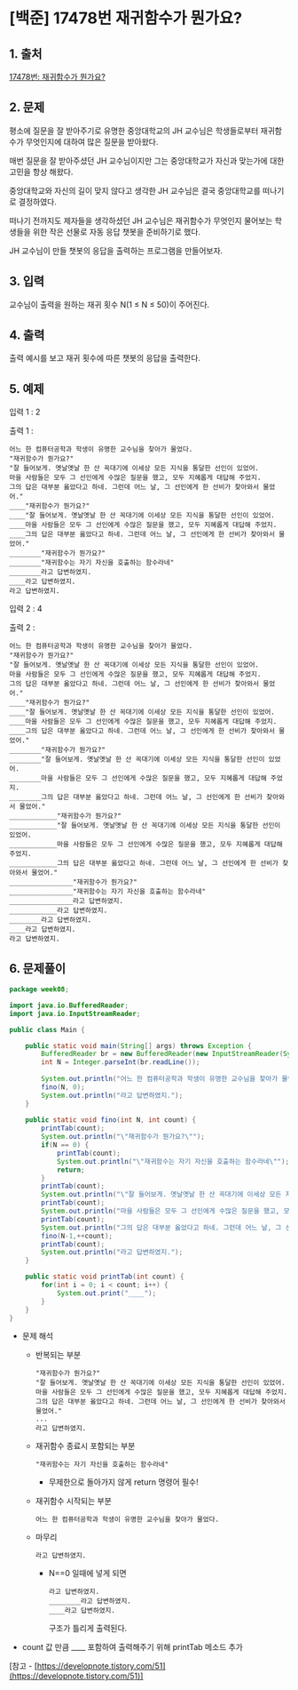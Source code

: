 # [백준] 17478번 재귀함수가 뭔가요?

## 1. 출처

[17478번: 재귀함수가 뭔가요?](https://www.acmicpc.net/problem/17478)

## 2. 문제

평소에 질문을 잘 받아주기로 유명한 중앙대학교의 JH 교수님은 학생들로부터 재귀함수가 무엇인지에 대하여 많은 질문을 받아왔다.

매번 질문을 잘 받아주셨던 JH 교수님이지만 그는 중앙대학교가 자신과 맞는가에 대한 고민을 항상 해왔다.

중앙대학교와 자신의 길이 맞지 않다고 생각한 JH 교수님은 결국 중앙대학교를 떠나기로 결정하였다.

떠나기 전까지도 제자들을 생각하셨던 JH 교수님은 재귀함수가 무엇인지 물어보는 학생들을 위한 작은 선물로 자동 응답 챗봇을 준비하기로 했다.

JH 교수님이 만들 챗봇의 응답을 출력하는 프로그램을 만들어보자.

## 3. 입력

교수님이 출력을 원하는 재귀 횟수 N(1 ≤ N ≤ 50)이 주어진다.

## 4. 출력

출력 예시를 보고 재귀 횟수에 따른 챗봇의 응답을 출력한다.

## 5. 예제

입력 1 : 2

출력 1 :

```
어느 한 컴퓨터공학과 학생이 유명한 교수님을 찾아가 물었다.
"재귀함수가 뭔가요?"
"잘 들어보게. 옛날옛날 한 산 꼭대기에 이세상 모든 지식을 통달한 선인이 있었어.
마을 사람들은 모두 그 선인에게 수많은 질문을 했고, 모두 지혜롭게 대답해 주었지.
그의 답은 대부분 옳았다고 하네. 그런데 어느 날, 그 선인에게 한 선비가 찾아와서 물었어."
____"재귀함수가 뭔가요?"
____"잘 들어보게. 옛날옛날 한 산 꼭대기에 이세상 모든 지식을 통달한 선인이 있었어.
____마을 사람들은 모두 그 선인에게 수많은 질문을 했고, 모두 지혜롭게 대답해 주었지.
____그의 답은 대부분 옳았다고 하네. 그런데 어느 날, 그 선인에게 한 선비가 찾아와서 물었어."
________"재귀함수가 뭔가요?"
________"재귀함수는 자기 자신을 호출하는 함수라네"
________라고 답변하였지.
____라고 답변하였지.
라고 답변하였지.
```

입력 2 : 4

출력 2 : 

```
어느 한 컴퓨터공학과 학생이 유명한 교수님을 찾아가 물었다.
"재귀함수가 뭔가요?"
"잘 들어보게. 옛날옛날 한 산 꼭대기에 이세상 모든 지식을 통달한 선인이 있었어.
마을 사람들은 모두 그 선인에게 수많은 질문을 했고, 모두 지혜롭게 대답해 주었지.
그의 답은 대부분 옳았다고 하네. 그런데 어느 날, 그 선인에게 한 선비가 찾아와서 물었어."
____"재귀함수가 뭔가요?"
____"잘 들어보게. 옛날옛날 한 산 꼭대기에 이세상 모든 지식을 통달한 선인이 있었어.
____마을 사람들은 모두 그 선인에게 수많은 질문을 했고, 모두 지혜롭게 대답해 주었지.
____그의 답은 대부분 옳았다고 하네. 그런데 어느 날, 그 선인에게 한 선비가 찾아와서 물었어."
________"재귀함수가 뭔가요?"
________"잘 들어보게. 옛날옛날 한 산 꼭대기에 이세상 모든 지식을 통달한 선인이 있었어.
________마을 사람들은 모두 그 선인에게 수많은 질문을 했고, 모두 지혜롭게 대답해 주었지.
________그의 답은 대부분 옳았다고 하네. 그런데 어느 날, 그 선인에게 한 선비가 찾아와서 물었어."
____________"재귀함수가 뭔가요?"
____________"잘 들어보게. 옛날옛날 한 산 꼭대기에 이세상 모든 지식을 통달한 선인이 있었어.
____________마을 사람들은 모두 그 선인에게 수많은 질문을 했고, 모두 지혜롭게 대답해 주었지.
____________그의 답은 대부분 옳았다고 하네. 그런데 어느 날, 그 선인에게 한 선비가 찾아와서 물었어."
________________"재귀함수가 뭔가요?"
________________"재귀함수는 자기 자신을 호출하는 함수라네"
________________라고 답변하였지.
____________라고 답변하였지.
________라고 답변하였지.
____라고 답변하였지.
라고 답변하였지.
```

## 6. 문제풀이

```java
package week08;

import java.io.BufferedReader;
import java.io.InputStreamReader;

public class Main {

	public static void main(String[] args) throws Exception {
		BufferedReader br = new BufferedReader(new InputStreamReader(System.in));
		int N = Integer.parseInt(br.readLine());
		
		System.out.println("어느 한 컴퓨터공학과 학생이 유명한 교수님을 찾아가 물었다.");
		fino(N, 0);
		System.out.println("라고 답변하였지.");
	}
	
	public static void fino(int N, int count) {
		printTab(count);
		System.out.println("\"재귀함수가 뭔가요?\"");
		if(N == 0) {
			printTab(count);
			System.out.println("\"재귀함수는 자기 자신을 호출하는 함수라네\"");
			return;
		}
		printTab(count);
		System.out.println("\"잘 들어보게. 옛날옛날 한 산 꼭대기에 이세상 모든 지식을 통달한 선인이 있었어.");
		printTab(count);
		System.out.println("마을 사람들은 모두 그 선인에게 수많은 질문을 했고, 모두 지혜롭게 대답해 주었지.");
		printTab(count);
		System.out.println("그의 답은 대부분 옳았다고 하네. 그런데 어느 날, 그 선인에게 한 선비가 찾아와서 물었어.\"");
		fino(N-1,++count);
		printTab(count);
		System.out.println("라고 답변하였지.");
	}

	public static void printTab(int count) {
		for(int i = 0; i < count; i++) {
			System.out.print("____");
		}
	}
}
```

- 문제 해석
    - 반복되는 부분
        
        ```
        "재귀함수가 뭔가요?"
        "잘 들어보게. 옛날옛날 한 산 꼭대기에 이세상 모든 지식을 통달한 선인이 있었어.
        마을 사람들은 모두 그 선인에게 수많은 질문을 했고, 모두 지혜롭게 대답해 주었지.
        그의 답은 대부분 옳았다고 하네. 그런데 어느 날, 그 선인에게 한 선비가 찾아와서 물었어."
        ...
        라고 답변하였지.
        ```
        
    - 재귀함수 종료시 포함되는 부분
        
        ```
        "재귀함수는 자기 자신을 호출하는 함수라네"
        ```
        
        - 무제한으로 돌아가지 않게 return 명령어 필수!
    - 재귀함수 시작되는 부분
        
        ```
        어느 한 컴퓨터공학과 학생이 유명한 교수님을 찾아가 물었다.
        ```
        
    - 마무리
        
        ```
        라고 답변하였지.
        ```
        
        - N==0 일때에 넣게 되면
            
            ```
            라고 답변하였지.
            ________라고 답변하였지.
            ____라고 답변하였지.
            ```
            
            구조가 틀리게 출력된다.
            
- count 값 만큼 ____ 포함하여 출력해주기 위해 printTab 메소드 추가

[참고 - [https://developnote.tistory.com/51](https://developnote.tistory.com/51)]